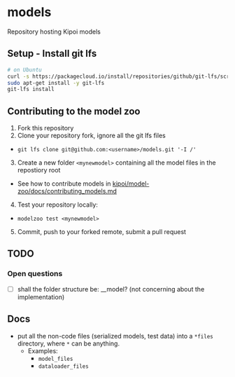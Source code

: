 # models

Repository hosting Kipoi models

## Setup - Install git lfs

```bash
# on Ubuntu
curl -s https://packagecloud.io/install/repositories/github/git-lfs/script.deb.sh | sudo bash
sudo apt-get install -y git-lfs
git-lfs install
```

## Contributing to the model zoo

1. Fork this repository
2. Clone your repository fork, ignore all the git lfs files
  - `git lfs clone git@github.com:<username>/models.git '-I /'`
3. Create a new folder `<mynewmodel>` containing all the model files in the repostiory root
  - See how to contribute models in [kipoi/model-zoo/docs/contributing_models.md](https://github.com/kipoi/model-zoo/blob/master/docs/contributing_models.md)
4. Test your repository locally:
  - `modelzoo test <mynewmodel>`
5. Commit, push to your forked remote, submit a pull request


## TODO

### Open questions

- [ ] shall the folder structure be: <github username>__model? (not concerning about the implementation)

## Docs

- put all the non-code files (serialized models, test data) into a `*files` directory, where `*` can be anything.
  - Examples:
    - `model_files`
	- `dataloader_files`
